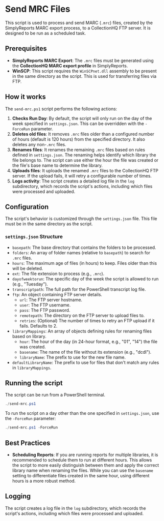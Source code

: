 # Send MRC Files

This script is used to process and send MARC (`.mrc`) files, created by the SimplyReports MARC export process, to a CollectionHQ FTP server. It is designed to be run as a scheduled task.

## Prerequisites

*   **SimplyReports MARC Export**: The `.mrc` files must be generated using the **CollectionHQ MARC export profile** in SimplyReports.
*   **WinSCP**: This script requires the `WinSCPnet.dll` assembly to be present in the same directory as the script. This is used for transferring files via FTP.

## How it works

The `send-mrc.ps1` script performs the following actions:

1.  **Checks Run Day**: By default, the script will only run on the day of the week specified in `settings.json`. This can be overridden with the `-ForceRun` parameter.
2.  **Deletes old files**: It removes `.mrc` files older than a configured number of hours (default is 120 hours) from the specified directory. It also deletes any non-`.mrc` files.
3.  **Renames files**: It renames the remaining `.mrc` files based on rules defined in `settings.json`. The renaming helps identify which library the file belongs to. The script can use either the hour the file was created or the file's base name to determine the library.
4.  **Uploads files**: It uploads the renamed `.mrc` files to the CollectionHQ FTP server. If the upload fails, it will retry a configurable number of times.
5.  **Logs activity**: The script creates a detailed log file in the `log` subdirectory, which records the script's actions, including which files were processed and uploaded.

## Configuration

The script's behavior is customized through the `settings.json` file. This file must be in the same directory as the script.

### `settings.json` Structure

*   `basepath`: The base directory that contains the folders to be processed.
*   `folders`: An array of folder names (relative to `basepath`) to search for `.mrc` files.
*   `hours`: The maximum age of files (in hours) to keep. Files older than this will be deleted.
*   `ext`: The file extension to process (e.g., `.mrc`).
*   `dayofweektorun`: The specific day of the week the script is allowed to run (e.g., "Tuesday").
*   `transcriptpath`: The full path for the PowerShell transcript log file.
*   `ftp`: An object containing FTP server details.
    *   `url`: The FTP server hostname.
    *   `user`: The FTP username.
    *   `pass`: The FTP password.
    *   `remotepath`: The directory on the FTP server to upload files to.
    *   `retries`: (Optional) The number of times to retry an FTP upload if it fails. Defaults to 2.
*   `libraryMappings`: An array of objects defining rules for renaming files based on library.
    *   `hour`: The hour of the day (in 24-hour format, e.g., "01", "14") the file was created.
    *   `basename`: The name of the file without its extension (e.g., "dcdl").
    *   `libraryName`: The prefix to use for the new file name.
*   `defaultLibraryName`: The prefix to use for files that don't match any rules in `libraryMappings`.

## Running the script

The script can be run from a PowerShell terminal.

```powershell
./send-mrc.ps1
```

To run the script on a day other than the one specified in `settings.json`, use the `-ForceRun` parameter:

```powershell
./send-mrc.ps1 -ForceRun
```

## Best Practices

*   **Scheduling Reports**: If you are running reports for multiple libraries, it is recommended to schedule them to run at different hours. This allows the script to more easily distinguish between them and apply the correct library name when renaming the files. While you can use the `basename` setting to differentiate files created in the same hour, using different hours is a more robust method.

## Logging

The script creates a log file in the `log` subdirectory, which records the script's actions, including which files were processed and uploaded.
